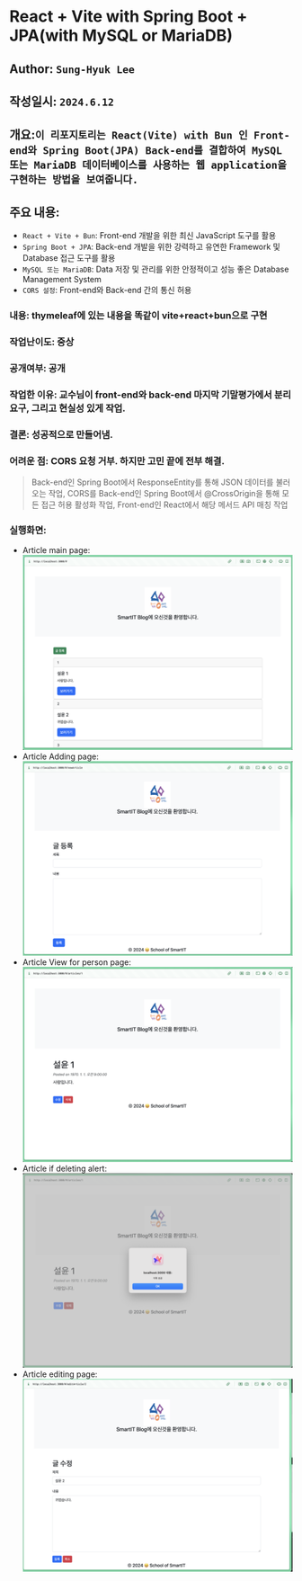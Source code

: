 # React + Vite with Spring Boot + JPA(with MySQL or MariaDB)

## Author: `Sung-Hyuk Lee`

## 작성일시: `2024.6.12`

## 개요:`이 리포지토리는 React(Vite) with Bun 인 Front-end와 Spring Boot(JPA) Back-end를 결합하여 MySQL 또는 MariaDB 데이터베이스를 사용하는 웹 application을 구현하는 방법을 보여줍니다.`

## 주요 내용:

- `React + Vite + Bun`: Front-end 개발을 위한 최신 JavaScript 도구를 활용
- `Spring Boot + JPA`: Back-end 개발을 위한 강력하고 유연한 Framework 및 Database 접근 도구를 활용
- `MySQL 또는 MariaDB`: Data 저장 및 관리를 위한 안정적이고 성능 좋은 Database Management System
- `CORS 설정`: Front-end와 Back-end 간의 통신 허용

### 내용: thymeleaf에 있는 내용을 똑같이 vite+react+bun으로 구현

### 작업난이도: 중상

### 공개여부: 공개

### 작업한 이유: 교수님이 front-end와 back-end 마지막 기말평가에서 분리요구, 그리고 현실성 있게 작업.

### 결론: 성공적으로 만들어냄.

### 어려운 점: CORS 요청 거부. 하지만 고민 끝에 전부 해결.

> Back-end인 Spring Boot에서 ResponseEntity를 통해 JSON 데이터를 불러오는 작업, CORS를 Back-end인 Spring Boot에서 @CrossOrigin을 통해 모든 접근 허용 활성화 작업, Front-end인 React에서 해당 메서드 API 매칭 작업

### 실행화면:

- Article main page:
  ![alt text](image.png)
- Article Adding page:
  ![alt text](image-1.png)
- Article View for person page:
  ![alt text](image-2.png)
- Article if deleting alert:
  ![alt text](image-3.png)
- Article editing page:
  ![alt text](image-4.png)

